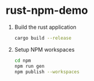 # rust-npm-demo

1. Build the rust application
   ```bash
   cargo build --release
   ```
2. Setup NPM workspaces
   ```bash
   cd npm
   npm run gen
   npm publish --workspaces
   ```

